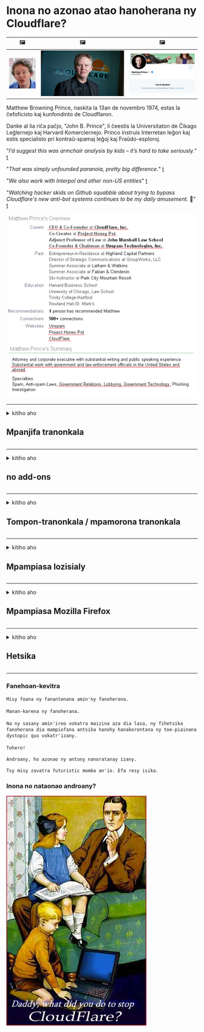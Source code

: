 # Inona no azonao atao hanoherana ny Cloudflare?

| 🖼 | 🖼 | 🖼 |
| --- | --- | --- |
| ![](../image/matthew_prince_teen.jpg) | ![](../image/matthew_prince.jpg) | ![](../image/blockedbymatthewprince.jpg) |


Matthew Browning Prince, naskita la 13an de novembro 1974, estas la ĉefoficisto kaj kunfondinto de Cloudflaron.

Danke al lia riĉa paĉjo, "John B. Prince", li ĉeestis la Universitaton de Ĉikago Leĝlernejo kaj Harvard Komerclernejo.
Princo instruis Interretan leĝon kaj estis specialisto pri kontraŭ-spamaj leĝoj kaj Fraŭdo-esploroj.


"*I’d suggest this was armchair analysis by kids – it’s hard to take seriously.*" [t](https://www.theguardian.com/technology/2015/nov/19/cloudflare-accused-by-anonymous-helping-isis)

"*That was simply unfounded paranoia, pretty big difference.*"  [t](https://twitter.com/xxdesmus/status/992757936123359233)

"*We also work with Interpol and other non-US entities*" [t](https://twitter.com/eastdakota/status/1203028504184360960)

"*Watching hacker skids on Github squabble about trying to bypass Cloudflare's new anti-bot systems continues to be my daily amusement.* 🍿" [t](https://twitter.com/eastdakota/status/1273277839102656515)


![](../image/whoismp.jpg)

---


<details>
<summary>kitiho aho

## Mpanjifa tranonkala
</summary>


- Raha mampiasa Cloudflare ilay tranonkala tianao dia teneno izy ireo tsy hampiasa Cloudflare.
  - Ny fidradradradrana amin'ny media sosialy toy ny Facebook, Reddit, Twitter na Mastodon dia tsy misy mahasamihafa azy. [Ny hetsika dia mafy noho ny tenifototra.](https://twitter.com/phyzonloop/status/1274132092490862594)
  - Miezaha hifandray amin'ny tompona tranokala raha te hanatsara ny tenanao ianao.

[Cloudflare hoy](https://github.com/Eloston/ungoogled-chromium/issues/783):
```
Manoro hevitra anao izahay hanatona ny mpitantana amin'ny serivisy manokana na tranokala izay ifaneraseranao ary mizara ny zavatra niainanao.
```

[Raha tsy mangataka izany ianao dia tsy ho fantatry ny tompona tranonkala mihitsy izany olana izany.](../PEOPLE.md)

![](../image/liberapay.jpg)

[Ohatra mahomby](https://counterpartytalk.org/t/turn-off-cloudflare-on-counterparty-co-plz/164/5).<br>
Manana olana ianao? [Asandrato izao ny feonao.](https://github.com/maraoz/maraoz.github.io/issues/1) Ohatra etsy ambany.

```
Manampy ny sivana ataon'ny orinasa sy ny fanaraha-maso marobe fotsiny ianao.
http://crimeflare.eu.org
```

```
Ny pejin-tranonkalanao dia ao amin'ny zaridaina manokana misy rindrina manokana an'ny CloudFlare.
http://crimeflare.eu.org
```

- Makà fotoana kely hamakiana ny tsiambaratelo momba ny tsiambaratelo momba ny tsiambaratelo.
  - raha ao ambadiky ny Cloudflare ny tranonkala na mampiasa serivisy mifandray amin'ny Cloudflare ny tranokala.

Tokony hanazava ny atao hoe "Cloudflare" izany, ary mangataka alalana hizara ny angon-drakitrao amin'i Cloudflare. Ny tsy fanaovana izany dia hiteraka tsy fahatokisana ary tokony hialana ny tranokala voalaza.

[Ohatra iray momba ny fiainana manokana azo ekena eto](https://archive.is/bDlTz) ("Subprocessors" > "Entity Name")

```
Novakiako ny politikanao momba ny tsiambaratelo ary tsy hitako ny teny Cloudflare.
Laviko ny hizara angon-drakitra aminao raha manohy mamelona ny angon-tsaiko amin'ny Cloudflare ianao.
http://crimeflare.eu.org
```

Ity dia ohatra iray amin'ny politika manokana izay tsy manana ny teny Cloudflare.
[Liberland Jobs](https://archive.is/daKIr) [privacy policy](https://docsend.com/view/feiwyte):

![](../image/cfwontobey.jpg)

Cloudflare dia manana ny politikany manokana.
[Cloudflare dia tia olona doxxing.](https://www.reddit.com/r/GamerGhazi/comments/2s64fe/be_wary_reporting_to_cloudflare/)

Ity misy ohatra tsara ho an'ny fisoratana anarana amin'ny tranokala.
AFAIK, tranokala zero no manao an'io. Hatoky azy ireo ve ianao?

```
Amin'ny fipihana ny "Midira ho an'ny XYZ", dia manaiky ny fepetra momba ny serivisy sy ny tsiambaratelo izahay.
Manaiky ihany koa ianao hizara ny angon-drakitrao amin'ny Cloudflare ary manaiky ihany koa ny fanambarana tsiambaratelon'ny cloudflare.
Raha mamoaka ny mombamomba anao i Cloudflare na tsy mamela anao hifandray amin'ireo mpizara anay dia tsy anay izany. [*]

[ Hiditra Mpikambana ] [ tsy manaiky aho ]
```
[*] [PEOPLE.md](../PEOPLE.md)


- Miezaha tsy hampiasa ny serivisin'izy ireo. Tadidio fa jeren'ny Cloudflare ianao.
  - ["I'm in your TLS, sniffin' your passworz"](../image/iminurtls.jpg)

- Mikaroha tranokala hafa. Misy safidy hafa sy mpanararaotra amin'ny Internet!

- Mandresy lahatra ny namanao hampiasa Tor isan'andro.
  - Ny tsy fitonona anarana no tokony ho fenitry ny Internet misokatra!
  - [Mariho fa tsy tian'ity tetikasa Tor ity ity tetikasa ity.](../HISTORY.md)

</details>

------

<details>
<summary>kitiho aho

## no add-ons
</summary>

- Raha toa ka Firefox, Tor Browser na Chromium Ungoogled no fitetezana anao dia ampiasao ny iray amin'ireto add-on etsy ambany ireto.
  - Raha te hanampy add-on vaovao hafa ianao dia manontania aloha.


| Anarana | Developer | MANAMPY | Afaka manakana | Tsy afaka Mampandre | Chrome |
| -------- | -------- | -------- | -------- | -------- | -------- |
| [Bloku Cloudflaron MITM-Atakon](../subfiles/about.bcma.md) | #Addon | [ ? ](http://crimeflare.eu.org/) | **ENY**     | **ENY**     |  **ENY** |
| [Ĉu ligoj estas vundeblaj al MITM-atako?](../subfiles/about.ismm.md) | #Addon | [ ? ](http://crimeflare.eu.org/) | tsy misy     | **ENY**     |  **ENY** |
| [Ĉu ĉi tiuj ligoj blokos Tor-uzanton?](../subfiles/about.isat.md) | #Addon | [ ? ](http://crimeflare.eu.org/) | tsy misy     | **ENY**     |  **ENY** |
| [Block Cloudflare MITM Attack](https://trac.torproject.org/projects/tor/attachment/ticket/24351/block_cloudflare_mitm_attack-1.0.14.1-an%2Bfx.xpi)<br>[**DELETED BY TOR PROJECT**](../HISTORY.md) | nullius | [ ? ](../tool/block_cloudflare_mitm_fx), [Link](http://crimeflare.eu.org/) | **ENY**     | **ENY**     |  tsy misy |
| [TPRB](http://34ahehcli3epmhbu2wbl6kw6zdfl74iyc4vg3ja4xwhhst332z3knkyd.onion/) | Sw | [ ? ](http://34ahehcli3epmhbu2wbl6kw6zdfl74iyc4vg3ja4xwhhst332z3knkyd.onion/) | **ENY**     | **ENY**     |  tsy misy |
| [Detect Cloudflare](https://addons.mozilla.org/en-US/firefox/addon/detect-cloudflare/) | Frank Otto | [ ? ](https://github.com/traktofon/cf-detect) | tsy misy     | **ENY**     |  tsy misy |
| [True Sight](https://addons.mozilla.org/en-US/firefox/addon/detect-cloudflare-plus/) | claustromaniac | [ ? ](https://github.com/claustromaniac/detect-cloudflare-plus) | tsy misy     | **ENY**     |  tsy misy |
| [Which Cloudflare datacenter am I visiting?](https://addons.mozilla.org/en-US/firefox/addon/cf-pop/) | 依云 | [ ? ](https://github.com/lilydjwg/cf-pop) | tsy misy     | **ENY**     |  tsy misy |


- "Decentraleyes" dia afaka mampiato ny fifandraisana amin'i "CDNJS (Cloudflare)".
  - Manakana ny fangatahana betsaka tsy hahatratra tamba-jotra izany, ary manompo ireo rakitra eo an-toerana hitazonana ny vohikala tsy ho tapaka.
  - Namaly ilay developer: "[very concerning indeed](https://github.com/Synzvato/decentraleyes/issues/236#issuecomment-352049501)", "[widespread usage severely centralizes the web](https://github.com/Synzvato/decentraleyes/issues/251#issuecomment-366752049)"

- [Azonao atao ihany koa ny manala na tsy matoky ny fanamarinana Cloudflare amin'ny Certificate Authority (CA) anao.](https://www.ssl.com/how-to/remove-root-certificate-firefox/)

</details>

------

<details>
<summary>kitiho aho

## Tompon-tranonkala / mpamorona tranonkala
</summary>


![](../image/word_cloudflarefree.jpg)

- Aza mampiasa vahaolana Cloudflare, Period.
  - Afaka manao tsara kokoa noho izany ianao, marina? [Ity ny fomba hanesorana ny famandrihana Cloudflare, drafitra, domains, na kaonty.](https://support.cloudflare.com/hc/en-us/articles/200167776-Removing-subscriptions-plans-domains-or-accounts)

| 🖼 | 🖼 |
| --- | --- |
| ![](../image/htmlalertcloudflare.jpg) | ![](../image/htmlalertcloudflare2.jpg) |

- Te hanana mpanjifa bebe kokoa? Fantatrao izay hatao. Ny tondro dia "ambony andalana".
  - [Salama, ianao no nanoratra hoe "Raisinay am-pahatsorana ny fiainanao manokana" fa nahazo "Error 403 Proka tsy fantatra anarana tsy voarara" aho.](https://it.slashdot.org/story/19/02/19/0033255/stop-saying-we-take-your-privacy-and-security-seriously) Fa maninona no sakananao ny Tor na VPN? [Ary maninona no manakana ny mailaka vonjimaika ianao?](http://523kpawzkarw3j6afz2elxfs4h3hfclomkcmbjs6kaimo4lokympi6yd.onion/)

![](../image/anonexist.jpg)

- Ny fampiasana Cloudflare dia hampitombo ny fahatapahana. Tsy afaka miditra amin'ny tranonkalanao ireo mpitsidika raha maty ny mpizara anao na maty i Cloudflare.
  - [Tena noheverinao fa tsy nidina mihitsy i Cloudflare?](https://www.ibtimes.com/cloudflare-down-not-working-sites-producing-504-gateway-timeout-errors-2618008) [Another](https://twitter.com/Jedduff/status/1097875615997399040) [sample](https://twitter.com/search?f=tweets&vertical=default&q=Cloudflare%20is%20having%20problems). [Need more](../PEOPLE.md)?

![](../image/cloudflareinternalerror.jpg)

- Ny fampiasana Cloudflare hanome proxy ny "serivisy API" anao, ny "lozisialy fanavaozana lozisialy" na "feed RSS" dia hanimba ny mpanjifanao. Nisy mpanjifa niantso anao ary nilaza hoe "Tsy afaka mampiasa ny API-nao intsony aho", ary tsy fantatrao izay mitranga. Cloudflare dia afaka manakana mangingina ny mpanjifanao. Mihevitra ve ianao fa tsy maninona?
  - Betsaka ny mpanjifa mpamaky RSS sy serivisy mpamaky RSS an-tserasera. Fa maninona ianao no mamoaka feed RSS raha tsy avelanao hisoratra anarana ny olona?

![](../image/rssfeedovercf.jpg)

- Mila fanamarinana HTTPS ve ianao? Ampiasao ny "Let's Encrypt" na hividy izany amin'ny orinasa CA fotsiny.

- Mila mpizara DNS ve ianao? Tsy afaka manangana mpizara anao manokana? Ahoana ny amin'izy ireo: [Hurricane Electric Free DNS](https://dns.he.net/), [Dyn.com](https://dyn.com/dns/), [1984 Hosting](https://www.1984hosting.com/), [Afraid.Org (Hamafa ny kaontinao raha mampiasa TOR ianao)](https://freedns.afraid.org/)

- Mitady serivisy fampiantranoana? Maimaimpoana fotsiny? Ahoana ny amin'izy ireo: [Onion Service](http://vww6ybal4bd7szmgncyruucpgfkqahzddi37ktceo3ah7ngmcopnpyyd.onion/en/security/network-security/tor/onionservices-best-practices), [Free Web Hosting Area](https://freewha.com/), [Autistici/Inventati Web Site Hosting](https://www.autinv5q6en4gpf4.onion/services/website), [Github Pages](https://pages.github.com/), [Surge](https://surge.sh/)
  - [Solon'ny Cloudflare](../subfiles/cloudflare-alternatives.md)

- Mampiasa "cloudflare-ipfs.com" ve ianao? [Fantatrao ve fa ratsy ny Cloudflare IPFS?](../PEOPLE.md)

- Mametraha Firewall Application Web toy ny OWASP sy Fail2Ban amin'ny mpizara anao ary ampifanaraho tsara.
  - Tsy vahaolana ny fanakanana ny Tor. Aza saziana ho an'ny mpampiasa ratsy kely fotsiny ny rehetra.

- Ampidiro na sakano ny mpampiasa "Cloudflare Warp" tsy hiditra amin'ny tranonkalanao. Ary omeo antony raha azonao atao.

> Lisitra IP: "[Ny IP an'ny Cloudflare amin'izao fotoana izao](cloudflare_inc/)"

> A: Sakano fotsiny izy ireo

```
server {
...
deny 173.245.48.0/20;
deny 103.21.244.0/22;
deny 103.22.200.0/22;
deny 103.31.4.0/22;
deny 141.101.64.0/18;
deny 108.162.192.0/18;
deny 190.93.240.0/20;
deny 188.114.96.0/20;
deny 197.234.240.0/22;
deny 198.41.128.0/17;
deny 162.158.0.0/15;
deny 104.16.0.0/12;
deny 172.64.0.0/13;
deny 131.0.72.0/22;
deny 2400:cb00::/32;
deny 2606:4700::/32;
deny 2803:f800::/32;
deny 2405:b500::/32;
deny 2405:8100::/32;
deny 2a06:98c0::/29;
deny 2c0f:f248::/32;
...
}
```

> B: Mamily mankany amin'ny pejy fampitandremana

```
http {
...
geo $iscf {
default 0;
173.245.48.0/20 1;
103.21.244.0/22 1;
103.22.200.0/22 1;
103.31.4.0/22 1;
141.101.64.0/18 1;
108.162.192.0/18 1;
190.93.240.0/20 1;
188.114.96.0/20 1;
197.234.240.0/22 1;
198.41.128.0/17 1;
162.158.0.0/15 1;
104.16.0.0/12 1;
172.64.0.0/13 1;
131.0.72.0/22 1;
2400:cb00::/32 1;
2606:4700::/32 1;
2803:f800::/32 1;
2405:b500::/32 1;
2405:8100::/32 1;
2a06:98c0::/29 1;
2c0f:f248::/32 1;
}
...
}

server {
...
if ($iscf) {rewrite ^ https://example.com/cfwsorry.php;}
...
}

<?php
header('HTTP/1.1 406 Not Acceptable');
echo <<<CLOUDFLARED
Thank you for visiting ourwebsite.com!<br />
We are sorry, but we can't serve you because your connection is being intercepted by Cloudflare.<br />
Please read http://crimeflare.eu.org for more information.<br />
CLOUDFLARED;
die();
```

- Atsangano ny Tor Onion Service na ny insite I2P raha mino fahalalahana ianao ary mandray ireo mpampiasa tsy fantatra anarana.

- Mangataha torohevitra amin'ny mpikirakira tranonkala roa hafa an'ny Clearnet / Tor ary manaova namana tsy fantatra anarana!

</details>

------

<details>
<summary>kitiho aho

## Mpampiasa lozisialy
</summary>


- Discord dia mampiasa CloudFlare. Solony? Manoro hevitra izahay [**Briar** (Android)](https://f-droid.org/en/packages/org.briarproject.briar.android/), [Ricochet (PC)](https://ricochet.im/), [Tox + Tor (Android/PC)](https://tox.chat/download.html)
  - Briar dia mampiditra Tor daemon ka tsy mila mametraka Orbot ianao.
  - Qwtch developer, Open Privacy, nofafana ny tetikasa stop_cloudflare avy amin'ny serivisin'izy ireo git tsy misy fampandrenesana.

- Raha mampiasa Debian GNU / Linux, na derivative rehetra ianao, dia misoratra anarana: [bug #831835](https://bugs.debian.org/cgi-bin/bugreport.cgi?bug=831835). Ary raha azonao atao, ampio ny manamarina ny patch, ary ampio ilay mpihazona anao handray ny fehiny marina raha tokony ekena izany.

- Ampirisiho hatrany ireo mpitety tranonkala ireo.

| Anarana | Developer | MANAMPY | fanehoan-kevitra |
| -------- | -------- | -------- | -------- |
| [Ungoogled-Chromium](https://ungoogled-software.github.io/ungoogled-chromium-binaries/) | Eloston | [ ? ](https://github.com/Eloston/ungoogled-chromium) | PC (Win, Mac, Linux)  _!Tor_ |
| [Bromite](https://www.bromite.org/fdroid) | Bromite | [ ? ](https://github.com/bromite/bromite/issues) | Android  _!Tor_ |
| [Tor Browser](https://www.torproject.org/download/) | Tor Project | [ ? ](https://support.torproject.org/) | PC (Win, Mac, Linux)  _Tor_|
| [Tor Browser Android](https://www.torproject.org/download/) | Tor Project | [ ? ](https://support.torproject.org/) | Android  _Tor_|
| [Onion Browser](https://itunes.apple.com/us/app/onion-browser/id519296448?mt=8) | Mike Tigas | [ ? ](https://github.com/OnionBrowser/OnionBrowser/issues) | Apple iOS  _Tor_|
| [GNU/Icecat](https://www.gnu.org/software/gnuzilla/) | GNU | [ ? ](https://www.gnu.org/software/gnuzilla/) | PC (Linux) |
| [IceCatMobile](https://f-droid.org/en/packages/org.gnu.icecat/) | GNU | [ ? ](https://lists.gnu.org/mailman/listinfo/bug-gnuzilla) | Android |
| [Iridium Browser](https://iridiumbrowser.de/about/) | Iridium | [ ? ](https://github.com/iridium-browser/iridium-browser/) | PC (Win, Mac, Linux, OpenBSD) |


Ny tsiambaratelo rindrambaiko hafa dia tsy tanteraka. Tsy midika izany fa "tonga lafatra" ny mpitety Tor.
Tsy misy azo antoka 100% na 100% tsy miankina amin'ny Internet sy ny teknolojia.

- Tsy te hampiasa Tor? Azonao atao ny mampiasa browser rehetra amin'ny Tor daemon.
  - [Mariho fa tsy tia an'io ny tetikasa Tor.](https://support.torproject.org/tbb/tbb-9/) Ampiasao Tor Browser raha afaka manao izany ianao.
- [Ahoana ny fampiasana Chromium amin'ny Tor](../subfiles/chromium_tor.md)


Andao hiresaka momba ny tsiambaratelon'ny rindrambaiko hafa.

- [Raha tena mila mampiasa Firefox ianao dia safidio ny "Firefox ESR".](https://www.mozilla.org/en-US/firefox/organizations/)
  - [Firefox - Spyware Watchdog](https://spyware.neocities.org/articles/firefox.html)
  - [Lavin'i Firefox ny fahalalahana miteny, mandrara ny fahalalahana miteny](https://web.archive.org/web/20200423010026/https://reclaimthenet.org/firefox-rejects-free-speech-bans-free-speech-commenting-plugin-dissenter-from-its-extensions-gallery/)
  - ["100+ downvotes. Toa ny mangataka orinasa lozisialy hifikitra ... ny rindrambaiko dia be loatra ankehitriny."](https://old.reddit.com/r/firefox/comments/gutdiw/weve_got_work_to_do_the_mozilla_blog/fslbbb6/)
  - [Uh, maninona i Firefox no mampiseho ahy rohy misy tohana ao amin'ny bara URL-ko?](https://www.reddit.com/r/firefox/comments/jybx2w/uh_why_is_firefox_showing_me_sponsored_links_in/)
  - [Mozilla - Devoly tonga nofo](https://digdeeper.neocities.org/ghost/mozilla.html)

- [Aza adino, Mozilla dia mampiasa serivisy Cloudflare.](https://www.robtex.com/dns-lookup/www.mozilla.org) [Mampiasa ny serivisy DNS Cloudflare amin'ny vokatrao koa izy ireo.](https://www.theregister.co.uk/2018/03/21/mozilla_testing_dns_encryption/)

- [Nolavin'i Mozilla tamin'ny fomba ofisialy ity tapakila ity.](https://bugzilla.mozilla.org/show_bug.cgi?id=1426618)

- [Vazivazy ny Firefox Focus.](https://github.com/mozilla-mobile/focus-android/issues/1743) [Nanome toky izy ireo fa hamono ny telemetry saingy novain'izy ireo.](https://github.com/mozilla-mobile/focus-android/issues/4210)

- [PaleMoon / Basilisk developer dia tia an'i Cloudflare.](https://github.com/mozilla-mobile/focus-android/issues/1743#issuecomment-345993097)
  - [Pale Moon's Archive Server nijirika sy nanaparitaka malware nandritra ny 18 volana](https://www.reddit.com/r/privacytoolsIO/comments/cc808y/pale_moons_archive_server_hacked_and_spread/)
  - Halany koa ireo mpampiasa Tor - "[Avelao izy hankahala an'i Tor. Heveriko fa ny ankamaroan'ny tranonkala dia tokony ho fankahalana an'i Tor raha jerena ny antony fanararaotana faran'izay avo.](https://github.com/yacy/yacy_search_server/issues/314#issuecomment-565932097)"

- [Manana olana "telefaona an-trano" mafy ny WaterScript](https://spyware.neocities.org/articles/waterfox.html)

- [Google Chrome dia mpitsikilo.](https://www.gnu.org/proprietary/malware-google.en.html)
  - [Google mombamomba ny hetsika nataonao.](https://spyware.neocities.org/articles/chrome.html)

- [Ny SRWare Iron dia manao fifandraisana an-trano telefaona be loatra.](https://spyware.neocities.org/articles/iron.html) Mifandray amin'ny domains google koa izy io.

- [Mpanara-dia ny lisitra Facebook / Twitter mpanamory fotsy.](https://www.bleepingcomputer.com/news/security/facebook-twitter-trackers-whitelisted-by-brave-browser/)
  - [Ity misy olana bebe kokoa.](https://spyware.neocities.org/articles/brave.html)
  - [binance Affiliate ID](https://twitter.com/cryptonator1337/status/1269594587716374528)

- [Microsoft Edge dia mamela ny Facebook handefa kaody Flash ao ambadiky ny lamosin'ireo mpampiasa.](https://www.zdnet.com/article/microsoft-edge-lets-facebook-run-flash-code-behind-users-backs/)

- [Tsy manaja ny fiainanao manokana i Vivaldi.](https://spyware.neocities.org/articles/vivaldi.html)

- [Haavo mpitsikilo Opera: Avo indrindra](https://spyware.neocities.org/articles/opera.html)

- Apple iOS: [Tsy tokony hampiasa iOS mihitsy ianao, indrindra satria malware izany.](https://www.gnu.org/proprietary/malware-apple.html)

Noho izany dia manoro hevitra ny ambony latabatra ihany izahay. Tsy misy zavatra hafa.

</details>

------

<details>
<summary>kitiho aho

## Mpampiasa Mozilla Firefox
</summary>


- Ny "Firefox Nightly" dia handefa fampahalalana ambaratonga debug ho an'ny mpizara Mozilla nefa tsy misy fomba fialana.
  - [Ny mpizara Mozilla dia miteraka Cloudflare](https://www.digwebinterface.com/?hostnames=www.mozilla.org%0D%0Amozilla.cloudflare-dns.com&type=&ns=resolver&useresolver=8.8.4.4&nameservers=)

- Azo atao ny mandrara ny Firefox hifandray amin'ireo mpizara Mozilla.
  - [Torolàlana ho an'ny politikan'i Mozilla](https://github.com/mozilla/policy-templates/blob/master/README.md)
  - Ataovy ao an-tsaina ity fikafika ity mety hijanona tsy hiasa amin'ny kinova intsony satria Mozilla dia tia manao whitelist ny tenany.
  - Mampiasà firewall sy sivana DNS hanakanana azy ireo tanteraka.

"`/distribution/policies.json`"

>     "WebsiteFilter": {
> 		"Block": [
> 		"*://*.mozilla.com/*",
> 		"*://*.mozilla.net/*",
> 		"*://*.mozilla.org/*",
> 		"*://webcompat.com/*",
> 		"*://*.firefox.com/*",
> 		"*://*.thunderbird.net/*",
> 		"*://*.cloudflare.com/*"
> 		]
>     },


- ~~Tatero ny bug amin'ny tracker mozilla, lazao azy ireo tsy hampiasa Cloudflare.~~ Nisy tatitra momba ny bibikely momba ny bugzilla. Betsaka ny olona no nametraka ny ahiahiny, na izany aza, nafenin'ny admin tamin'ny taona 2018 ilay bibikely.

- Azonao atao ny miala amin'ny DoH ao amin'ny Firefox.
  - [Ovao ny DNS default an'ny firefox](../subfiles/change-firefox-dns.md)

![](../image/firefoxdns.jpg)

- [Raha te hampiasa DNS tsy ISP ianao, dia ampiasao ny serivisy OpenNIC Tier2 DNS na ny serivisy tsy Cloudflare DNS.](https://wiki.opennic.org/start)
![](../image/opennic.jpg)
  - Sakano ny Cloudflare miaraka amin'ny DNS. [Crimeflare DNS](https://dns.crimeflare.eu.org/)

- Azonao atao ny mampiasa Tor ho resolver DNS. [Raha tsy manam-pahaizana Tor ianao dia mametraha fanontaniana eto.](https://tor.stackexchange.com/)

> **Ahoana?**
> 1. Sintomy ny Tor ary apetraho amin'ny solosainao.
> 2. Ampio ity tsipika ity amin'ny fisie "torrc".
> DNSPort 127.0.0.1:53
> 3. Atsaharo ny Tor.
> 4. Apetraho amin'ny "127.0.0.1" ny mpizara DNS an'ny solo-sainao.

</details>

------

<details>
<summary>kitiho aho

## Hetsika
</summary>


- Lazao amin'ny hafa manodidina anao ny loza ateraky ny Cloudflare.

- [Ampio hatsaraina ity tahiry ity.](http://crimeflare.eu.org).
  - Samy ny lisitra, ny tohan-kevitra manohitra azy ary ny antsipiriany.

- [Raketo an-tsoratra ary ataovy imasom-bahoaka ny zavatra tsy mety ataon'ny Cloudflare (sy ny orinasa mitovy aminy), alao antoka fa voatonona ity tahiry ity rehefa manao izany ianao](http://crimeflare.eu.org) :)

- Makà olona maro kokoa mampiasa Tor amin'ny alàlan'ny toerana misy anao mba hahafahan'izy ireo miaina ny tranonkala amin'ny fomba fijery ny faritra samihafa eto amin'izao tontolo izao.

- Manomboka vondrona, amin'ny media sosialy sy ny hena, natokana hanafaka an'izao tontolo izao avy amin'ny Cloudflare.

- Raha mety dia ampifandraiso amin'ireto vondrona ireto ao amin'ity tahiry ity - ity dia mety ho toerana handrindrana ny fiaraha-miasa miaraka amin'ny vondrona.

- [Manomboha coop izay afaka manome safidy hafa tsy miankina amin'ny Cloudflare.](../subfiles/cloudflare-alternatives.md)

- Ampahafantaro anay ny fomba hafa azo hanampiana farafaharatsiny mba hiarovan-tena amin'ny sosona Cloudflare.

- Raha mpanjifa Cloudflare ianao dia apetraho ny toe-fiainanao manokana ary andraso izy ireo hanitsakitsaka azy ireo.
  - [Avy eo, ento izy ireo amin'ny fiampangana fanitsakitsahana anti-spam / privacy.](https://twitter.com/thexpaw/status/1108424723233419264)

- Raha any Etazonia ianao ary ny tranokala resahina dia banky na mpitan-kaonty, manandrana mitondra tsindry ara-dalàna ao ambanin'ny lalàna Gramm – Leach – Bliley, na ny lalàna amerikanina manana DIsability ary avereno atoro anay hoe tonga aiza ianao .

- Raha tranokalan'ny governemanta ny tranonkala, manandrama mitondra tsindry ara-dalàna eo ambanin'ny fanitsiana voalohany ny lalàm-panorenana amerikana.

- Raha olom-pirenena eoropeanina ianao dia mifandraisa amin'ny tranokala handefasana ny mombamomba anao ao ambanin'ny General Data Protection Regulation. Raha mandà tsy hanome anao ny mombamomba anao izy ireo dia fandikana ny lalàna izany.

- Ho an'ireo orinasa milaza ho manolotra serivisy ao amin'ny tranonkalany dia andramo ny milaza azy ireo ho "doka diso" amin'ireo fikambanana miaro ny mpanjifa sy BBB. Ireo tranonkala Cloudflare dia tompoin'ny mpizara Cloudflare.

- [Ny ITU dia manome sosokevitra ao amin'ny tontolon-kevitra amerikanina fa ny Cloudflare dia manomboka mihalehibe ka mety hampidinina amin'izy ireo ny lalàna antitrust.](https://www.itu.int/en/ITU-T/Workshops-and-Seminars/20181218/Documents/Geoff_Huston_Presentation.pdf)

- Azo eritreretina fa ny GNU GPL kinova faha-4 dia mety ahitana fepetra tsy manangona ny kaody loharano ao ambadiky ny serivisy toy izany, mitaky ny GPLv4 rehetra sy ny programa taty aoriana izay farafaharatsiny mba ahazoana miditra ny kaody loharano amin'ny alàlan'ny fitaovana tsy manavakavaka ireo mpampiasa Tor.

</details>

------

### Fanehoan-kevitra

```
Misy foana ny fanantenana amin'ny fanoherana.

Manan-karena ny fanoherana.

Na ny sasany amin'ireo vokatra maizina aza dia lasa, ny fihetsika fanoherana dia mampiofana antsika hanohy hanakorontana ny toe-piainana dystopic quo vokatr'izany.

Tohero!
```

```
Androany, ho azonao ny antony nanoratanay izany.
```

```
Tsy misy zavatra futuristic momba an'io. Efa resy isika.
```

### Inona no nataonao androany?


![](../image/stopcf.jpg)
